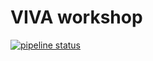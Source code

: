 # VIVA workshop

[![pipeline status](https://virtual.openvt.eu/viva-workshops/intro/badges/master/pipeline.svg)](https://virtual.openvt.eu/viva-workshops/intro/commits/master)